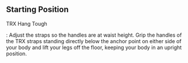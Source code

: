 ## Starting Position

TRX Hang Tough

:   Adjust the straps so the handles are at waist height.  Grip the handles of the TRX straps standing directly below the anchor point on either side of your body and lift your legs off the floor, keeping your body in an upright position. 